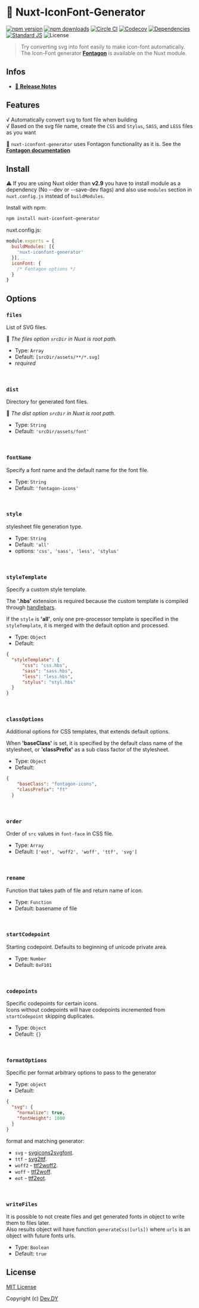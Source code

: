 # 🐾 Nuxt-IconFont-Generator
[![npm version][npm-version-src]][npm-version-href]
[![npm downloads][npm-downloads-src]][npm-downloads-href]
[![Circle CI][circle-ci-src]][circle-ci-href]
[![Codecov][codecov-src]][codecov-href]
[![Dependencies][david-dm-src]][david-dm-href]
[![Standard JS][standard-js-src]][standard-js-href]
![License][license-src]

> Try converting svg into font easily to make icon-font automatically. 
> The Icon-Font generator [**Fontagon**](https://github.com/kdydesign/fontagon) is available on the Nuxt module.

## Infos
- [📖 **Release Notes**](./CHANGELOG.md)

## Features
√ Automatically convert svg to font file when building<br>
√ Based on the svg file name, create the `CSS` and `Stylus`, `SASS`, and `LESS` files as you want

🔔 `nuxt-iconfont-generator` uses Fontagon functionality as it is. See the [**Fontagon documentation**](https://github.com/kdydesign/fontagon/tree/master/packages/fontagon)


## Install
⚠️ If you are using Nuxt older than **v2.9** you have to install module as a dependency (No --dev or --save-dev flags) and also use `modules` section in` nuxt.config.js` instead of `buildModules`.

Install with npm:

```bash
npm install nuxt-iconfont-generator
```

nuxt.config.js:

```js
module.exports = {
  buildModules: [{
    'nuxt-iconfont-generator'
  }],
  iconFont: {
    /* Fontagon options */
  }
}
```

## Options

### `files`
List of SVG files.

🔔 *The files option `srcDir` in Nuxt is root path.*

* Type: `Array`
* Default: `[srcDir/assets/**/*.svg]`
* *required*

<br>

### `dist`
Directory for generated font files.

🔔 *The dist option `srcDir` in Nuxt is root path.*

* Type: `String`
* Default: `'srcDir/assets/font'`

<br>

### `fontName`
Specify a font name and the default name for the font file.

* Type: `String`
* Default: `'fontagon-icons'`

<br>

### `style`
stylesheet file generation type.

* Type: `String`
* Default: `'all'`
* options: `'css', 'sass', 'less', 'stylus'`

<br>

### `styleTemplate`
Specify a custom style template.


The **'.hbs'** extension is required because the custom template is compiled through [handlebars](https://handlebarsjs.com/).


If the `style` is **'all'**, only one pre-processor template is specified in the `styleTemplate`, 
it is merged with the default option and processed.

* Type: `Object`
* Default: 
```json
{
  "styleTemplate": {
      "css": "css.hbs",
      "sass": "sass.hbs",
      "less": "less.hbs",
      "stylus": "styl.hbs"
  }
}
```

<br>

### `classOptions`
Additional options for CSS templates, that extends default options.


When **'baseClass'** is set, it is specified by the default class name of the stylesheet, 
or **'classPrefix'** as a sub class factor of the stylesheet.

* Type: `Object`
* Default: 
```json
{
    "baseClass": "fontagon-icons",
    "classPrefix": "ft"
  }
```

<br>

### `order`
Order of `src` values in `font-face` in CSS file.

* Type: `Array`
* Default: `['eot', 'woff2', 'woff', 'ttf', 'svg']`

<br>

### `rename`
Function that takes path of file and return name of icon.

* Type: `Function`
* Default: basename of file

<br>

### `startCodepoint`
Starting codepoint. Defaults to beginning of unicode private area.

* Type: `Number`
* Default: `0xF101`

<br>

### `codepoints`
Specific codepoints for certain icons.
<br>
Icons without codepoints will have codepoints incremented from `startCodepoint` skipping duplicates.

* Type: `Object`
* Default: `{}`

<br>

### `formatOptions`
Specific per format arbitrary options to pass to the generator

* Type: `object`
* Default:
```json
{
  "svg": {
    "normalize": true,
    "fontHeight": 1000
  }
}
```

format and matching generator:
- `svg` - [svgicons2svgfont](https://github.com/nfroidure/svgicons2svgfont).
- `ttf` - [svg2ttf](https://github.com/fontello/svg2ttf).
- `woff2` - [ttf2woff2](https://github.com/nfroidure/ttf2woff2).
- `woff` - [ttf2woff](https://github.com/fontello/ttf2woff).
- `eot` - [ttf2eot](https://github.com/fontello/ttf2eot).

<br>

### `writeFiles`
It is possible to not create files and get generated fonts in object to write them to files later.
<br>
Also results object will have function `generateCss([urls])` where `urls` is an object with future fonts urls.

* Type: `Boolean`
* Default: `true`


## License

[MIT License](./LICENSE)

Copyright (c) [Dev.DY](https://kdydesign.github.io/)

<!-- Badges -->
[npm-version-src]: https://img.shields.io/npm/v/nuxt-iconfont-generator?style=flat-square
[npm-version-href]: https://npmjs.com/package/nuxt-iconfont-generator
[npm-downloads-src]: https://img.shields.io/npm/dt/nuxt-iconfont-generator?style=flat-square
[npm-downloads-href]: https://npmjs.com/package/nuxt-iconfont-generator
[circle-ci-src]: https://img.shields.io/circleci/project/github/kdydesign/nuxt-iconfont-generator/master.svg?style=flat-square
[circle-ci-href]: https://circleci.com/gh/kdydesign/nuxt-iconfont-generator/tree/master
[codecov-src]: https://img.shields.io/codecov/c/github/kdydesign/nuxt-iconfont-generator.svg?style=flat-square
[codecov-href]: https://codecov.io/gh/kdydesign/nuxt-iconfont-generator
[david-dm-src]: https://david-dm.org/kdydesign/nuxt-iconfont-generator/status.svg?style=flat-square
[david-dm-href]: https://david-dm.org/kdydesign/nuxt-iconfont-generator
[standard-js-src]: https://img.shields.io/badge/code_style-standard-brightgreen.svg?style=flat-square
[standard-js-href]: https://standardjs.com
[license-src]: https://img.shields.io/npm/l/nuxt-iconfont-generator?style=flat-square
